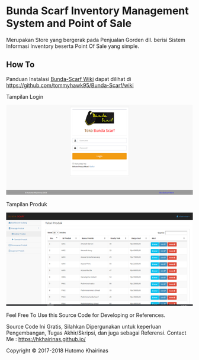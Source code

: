 # Bunda Scarf Inventory Management System and Point of Sale

Merupakan Store yang bergerak pada Penjualan Gorden dll. berisi Sistem Informasi Inventory beserta Point Of Sale yang simple.

How To
----------------
Panduan Instalasi [Bunda-Scarf Wiki](https://github.com/tommyhawk95/Bunda-Scarf) dapat dilihat di https://github.com/tommyhawk95/Bunda-Scarf/wiki

Tampilan Login

<img src="images/bslogin.png">

Tampilan Produk

<img src="images/bsproduk.png">

Feel Free To Use this Source Code for Developing or References.

Source Code Ini Gratis, Silahkan Dipergunakan untuk keperluan Pengembangan, Tugas Akhir/Skripsi, dan juga sebagai Referensi.
Contact Me  : https://hkhairinas.github.io/

Copyright © 2017-2018 Hutomo Khairinas

